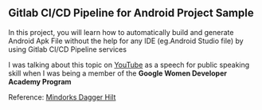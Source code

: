 ## Gitlab CI/CD Pipeline for Android Project Sample

In this project, you will learn how to automatically build and generate Android Apk File without the help for any IDE (eg.Android Studio file) by using Gitlab CI/CD Pipeline services 

I  was talking about this topic on [YouTube](https://www.youtube.com/watch?v=9TQX3ShrhfM&t=65s) as a speech for public speaking skill when I was being a member of the **Google Women Developer Academy Program**

Reference: [Mindorks Dagger Hilt](https://github.com/MindorksOpenSource/Dagger-Hilt-Tutorial) 

